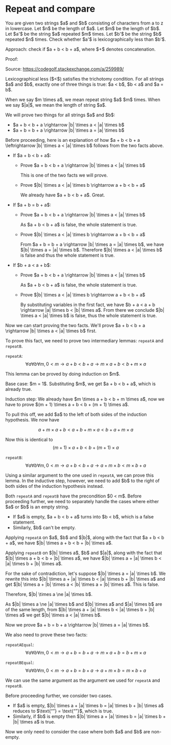 # Repeat and compare
You are given two strings \$a\$ and \$b\$ consisting of characters from a to z in lowercase. Let \$n\$ be the length of \$a\$. Let \$m\$ be the length of \$b\$. Let \$a'\$ be the string \$a\$ repeated \$m\$ times. Let \$b'\$ be the string \$b\$ repeated \$n\$ times. Check whether \$a'\$ is lexicographically less than \$b'\$.

Approach: check if \$a + b < b + a\$, where \$+\$ denotes concatenation.

Proof:

Source: https://codegolf.stackexchange.com/a/259989/

Lexicographical less (\$<\$) satisfies the trichotomy condition. For all strings \$a\$ and \$b\$, exactly one of three things is true: \$a < b\$, \$b < a\$ and \$a = b\$.

When we say \$m \times a\$, we mean repeat string \$a\$ \$m\$ times. When we say \$|a|\$, we mean the length of string \$a\$.

We will prove two things for all strings \$a\$ and \$b\$:
- \$a + b < b + a \rightarrow |b| \times a < |a| \times b\$
- \$a + b = b + a \rightarrow |b| \times a = |a| \times b\$

Before proceeding, here is an explanation of how \$a + b < b + a \leftrightarrow |b| \times a < |a| \times b\$ follows from the two facts above.
- If \$a + b < b + a\$:
  + Prove \$a + b < b + a \rightarrow |b| \times a < |a| \times b\$

    This is one of the two facts we will prove.
  + Prove \$|b| \times a < |a| \times b \rightarrow a + b < b + a\$

    We already have \$a + b < b + a\$. Great.
- If \$a + b = b + a\$:
  + Prove \$a + b < b + a \rightarrow |b| \times a < |a| \times b\$

    As \$a + b < b + a\$ is false, the whole statement is true.
  + Prove \$|b| \times a < |a| \times b \rightarrow a + b < b + a\$

    From \$a + b = b + a \rightarrow |b| \times a = |a| \times b\$, we have \$|b| \times a = |a| \times b\$. Therefore \$|b| \times a < |a| \times b\$ is false and thus the whole statement is true.
- If \$b + a < a + b\$:
  + Prove \$a + b < b + a \rightarrow |b| \times a < |a| \times b\$

    As \$a + b < b + a\$ is false, the whole statement is true.
  + Prove \$|b| \times a < |a| \times b \rightarrow a + b < b + a\$

    By substituting variables in the first fact, we have \$b + a < a + b \rightarrow |a| \times b < |b| \times a\$. From there we conclude \$|b| \times a < |a| \times b\$ is false, thus the whole statement is true.

Now we can start proving the two facts. We'll prove \$a + b < b + a \rightarrow |b| \times a < |a| \times b\$ first.

To prove this fact, we need to prove two intermediary lemmas: `repeatA` and `repeatB`.

`repeatA`: $$\forall a\forall b\forall m, 0 < m \rightarrow a + b < b + a \rightarrow m \times a + b < b + m \times a$$

This lemma can be proved by doing induction on \$m\$.

Base case: \$m = 1\$. Substituting \$m\$, we get \$a + b < b + a\$, which is already true.

Induction step: We already have \$m \times a + b < b + m \times a\$, now we have to prove \$(m + 1) \times a + b < b + (m + 1) \times a\$.

To pull this off, we add \$a\$ to the left of both sides of the induction hypothesis. We now have

$$a + m \times a + b < a + b + m \times a < b + a + m \times a$$

Now this is identical to $$(m + 1) \times a + b < b + (m + 1) \times a$$

`repeatB`: $$\forall a\forall b\forall m, 0 < m \rightarrow a + b < b + a \rightarrow a + m \times b < m \times b + a$$

Using a similar argument to the one used in `repeatA`, we can prove this lemma. In the inductive step, however, we need to add \$b\$ to the right of both sides of the induction hypothesis instead.

Both `repeatA` and `repeatB` have the precondition \$0 < m\$. Before proceeding further, we need to separately handle the cases where either \$a\$ or \$b\$ is an empty string.

- If \$a\$ is empty, \$a + b < b + a\$ turns into \$b < b\$, which is a false statement.
- Similarly, \$b\$ can't be empty.

Applying `repeatA` on \$a\$, \$b\$ and \$|b|\$, along with the fact that \$a + b < b + a\$, we have \$|b| \times a + b < b + |b| \times a\$.

Applying `repeatB` on \$|b| \times a\$, \$b\$ and \$|a|\$, along with the fact that \$|b| \times a + b < b + |b| \times a\$, we have \$|b| \times a + |a| \times b < |a| \times b + |b| \times a\$.

For the sake of contradiction, let's suppose \$|b| \times a = |a| \times b\$. We rewrite this into \$|b| \times a + |a| \times b < |a| \times b + |b| \times a\$ and get \$|b| \times a + |b| \times a < |b| \times a + |b| \times a\$. This is false.

Therefore, \$|b| \times a \ne |a| \times b\$.

As \$|b| \times a \ne |a| \times b\$ and \$|b| \times a\$ and \$|a| \times b\$ are of the same length, from \$|b| \times a + |a| \times b < |a| \times b + |b| \times a\$ we get \$|b| \times a < |a| \times b\$.

Now we prove \$a + b = b + a \rightarrow |b| \times a = |a| \times b\$.

We also need to prove these two facts:

`repeatAEqual`: $$\forall a\forall b\forall m, 0 < m \rightarrow a + b = b + a \rightarrow m \times a + b = b + m \times a$$

`repeatBEqual`: $$\forall a\forall b\forall m, 0 < m \rightarrow a + b = b + a \rightarrow a + m \times b = m \times b + a$$

We can use the same argument as the argument we used for `repeatA` and `repeatB`.

Before proceeding further, we consider two cases.
- If \$a\$ is empty, \$|b| \times a + |a| \times b = |a| \times b + |b| \times a\$ reduces to \$\text{“”} = \text{“”}\$, which is true.
- Similarly, if \$b\$ is empty then \$|b| \times a + |a| \times b = |a| \times b + |b| \times a\$ is true.

Now we only need to consider the case where both \$a\$ and \$b\$ are non-empty.
